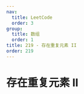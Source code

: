 ```yaml
---
nav:
  title: LeetCode
  order: 3
group:
  title: 数组
  order: 1
title: 219 - 存在重复元素 II
order: 219
---
```


# 存在重复元素 II
